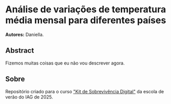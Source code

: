 # Análise de variações de temperatura média mensal para diferentes países

**Autores:** Daniella.

## Abstract

Fizemos muitas coisas que eu não vou descrever agora.

## Sobre

Repositório criado para o curso
["Kit de Sobrevivência Digital"](https://github.com/compgeolab/kit) da escola de verão do IAG de 2025.

